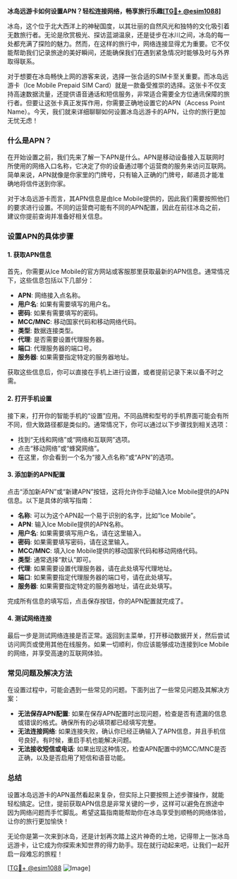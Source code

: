 **冰岛远游卡如何设置APN？轻松连接网络，畅享旅行乐趣[[TG💪+ @esim1088](https://t.me/s/esim1088)]**

冰岛，这个位于北大西洋上的神秘国度，以其壮丽的自然风光和独特的文化吸引着无数旅行者。无论是欣赏极光、探访蓝湖温泉，还是徒步在冰川之间，冰岛的每一处都充满了探险的魅力。然而，在这样的旅行中，网络连接显得尤为重要。它不仅能帮助我们记录旅途的美好瞬间，还能确保我们在遇到紧急情况时能够及时与外界取得联系。

对于想要在冰岛畅快上网的游客来说，选择一张合适的SIM卡至关重要。而冰岛远游卡（Ice Mobile Prepaid SIM Card）就是一款备受推崇的选择。这张卡不仅支持高速数据流量，还提供语音通话和短信服务，非常适合需要全方位通讯保障的旅行者。但要让这张卡真正发挥作用，你需要正确地设置它的APN（Access Point Name）。今天，我们就来详细聊聊如何设置冰岛远游卡的APN，让你的旅行更加无忧无虑！

### 什么是APN？

在开始设置之前，我们先来了解一下APN是什么。APN是移动设备接入互联网时所使用的网络入口名称，它决定了你的设备通过哪个运营商的服务来访问互联网。简单来说，APN就像是你家里的门牌号，只有输入正确的门牌号，邮递员才能准确地将信件送到你家。

对于冰岛远游卡而言，其APN信息是由Ice Mobile提供的，因此我们需要按照他们的要求进行设置。不同的运营商可能有不同的APN配置，因此在前往冰岛之前，建议你提前查询并准备好相关信息。

### 设置APN的具体步骤

#### 1. 获取APN信息

首先，你需要从Ice Mobile的官方网站或客服那里获取最新的APN信息。通常情况下，这些信息包括以下几部分：

- **APN**: 网络接入点名称。
- **用户名**: 如果有需要填写的用户名。
- **密码**: 如果有需要填写的密码。
- **MCC/MNC**: 移动国家代码和移动网络代码。
- **类型**: 数据连接类型。
- **代理**: 是否需要设置代理服务器。
- **端口**: 代理服务器的端口号。
- **服务器**: 如果需要指定特定的服务器地址。

获取这些信息后，你可以直接在手机上进行设置，或者提前记录下来以备不时之需。

#### 2. 打开手机设置

接下来，打开你的智能手机的“设置”应用。不同品牌和型号的手机界面可能会有所不同，但大致路径都是类似的。通常情况下，你可以通过以下步骤找到相关选项：

- 找到“无线和网络”或“网络和互联网”选项。
- 点击“移动网络”或“蜂窝网络”。
- 在这里，你会看到一个名为“接入点名称”或“APN”的选项。

#### 3. 添加新的APN配置

点击“添加新APN”或“新建APN”按钮，这将允许你手动输入Ice Mobile提供的APN信息。以下是具体的填写指南：

- **名称**: 可以为这个APN起一个易于识别的名字，比如“Ice Mobile”。
- **APN**: 输入Ice Mobile提供的APN名称。
- **用户名**: 如果需要填写用户名，请在这里输入。
- **密码**: 如果需要填写密码，请在这里输入。
- **MCC/MNC**: 填入Ice Mobile提供的移动国家代码和移动网络代码。
- **类型**: 通常选择“默认”即可。
- **代理**: 如果需要设置代理服务器，请在此处填写代理地址。
- **端口**: 如果需要指定代理服务器的端口号，请在此处填写。
- **服务器**: 如果需要指定特定的服务器地址，请在此处填写。

完成所有信息的填写后，点击保存按钮，你的APN配置就完成了。

#### 4. 测试网络连接

最后一步是测试网络连接是否正常。返回到主菜单，打开移动数据开关，然后尝试访问网页或使用其他在线服务。如果一切顺利，你应该能够成功连接到Ice Mobile的网络，并享受高速的互联网体验。

### 常见问题及解决方法

在设置过程中，可能会遇到一些常见的问题。下面列出了一些常见问题及其解决方案：

- **无法保存APN配置**: 如果在保存APN配置时出现问题，检查是否有遗漏的信息或错误的格式。确保所有的必填项都已经填写完整。
- **无法连接网络**: 如果连接失败，确认你已经正确输入了APN信息，并且手机信号良好。有时候，重启手机也能解决问题。
- **无法接收短信或电话**: 如果出现这种情况，检查APN配置中的MCC/MNC是否正确，以及是否启用了短信和语音功能。

### 总结

设置冰岛远游卡的APN虽然看起来复杂，但实际上只要按照上述步骤操作，就能轻松搞定。记住，提前获取APN信息是非常关键的一步，这样可以避免在旅途中因为网络问题而手忙脚乱。希望这篇指南能帮助你在冰岛享受到顺畅的网络体验，让你的旅行更加愉快！

无论你是第一次来到冰岛，还是计划再次踏上这片神奇的土地，记得带上一张冰岛远游卡，让它成为你探索未知世界的得力助手。现在就行动起来吧，让我们一起开启一段难忘的旅程！

[[TG💪+ @esim1088](https://t.me/s/esim1088) ![Image](https://i.postimg.cc/4NQfJmqS/Snipaste-2025-05-13-00-14-12.png)]